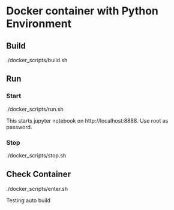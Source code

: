 # Docker container with Python Environment

## Build 
./docker_scripts/build.sh

## Run 
### Start
./docker_scripts/run.sh

This starts jupyter notebook on http://localhost:8888. Use root as password.

### Stop
./docker_scripts/stop.sh

## Check Container
./docker_scripts/enter.sh


Testing auto build
